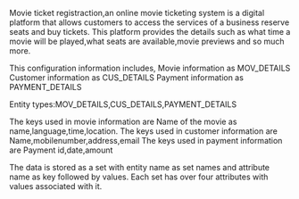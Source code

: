 Movie ticket registraction,an online movie ticketing system is a digital platform that allows customers to access the services of a business reserve seats and buy tickets. This platform provides the details such as what time a movie will be played,what seats are available,movie previews and so much more.

This configuration information includes,
                  Movie information as MOV_DETAILS
                  Customer information as CUS_DETAILS 
                  Payment information as PAYMENT_DETAILS 

Entity types:MOV_DETAILS,CUS_DETAILS,PAYMENT_DETAILS 

The keys used in movie information are
                Name of the movie as name,language,time,location.
The keys used in customer information are
                Name,mobilenumber,address,email
The keys used in payment information are
                Payment id,date,amount

The data is stored as a set with entity name as set names and attribute name as key followed by values. Each set has over four attributes with values associated with it.


 
